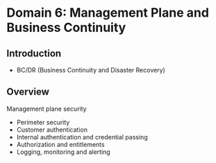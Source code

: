 # Domain 6: Management Plane and Business Continuity

## Introduction

- BC/DR (Business Continuity and Disaster Recovery)

## Overview

Management plane security
- Perimeter security
- Customer authentication
- Internal authentication and credential passing
- Authorization and entitlements
- Logging, monitoring and alerting
